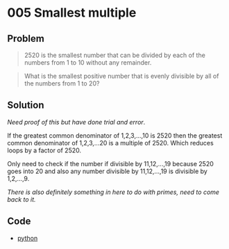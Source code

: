 # 005 Smallest multiple

## Problem
> 2520 is the smallest number that can be divided by each of the numbers from 1 to 10 without any remainder.

> What is the smallest positive number that is evenly divisible by all of the numbers from 1 to 20?

## Solution
_Need proof of this but have done trial and error_.

If the greatest common denominator of 1,2,3,...,10 is 2520 then the greatest common denominator of 1,2,3,...20 is a multiple of 2520. Which reduces loops by a factor of 2520.

Only need to check if the number if divisible by 11,12,...,19 because 2520 goes into 20 and also any number divisible by 11,12,...,19 is divisible by 1,2,...,9.

_There is also definitely something in here to do with primes, need to come back to it._

## Code
- [python](005.py)
